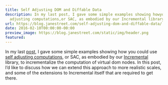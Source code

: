 ```yaml
---
title: Self Adjusting DOM and Diffable Data
description: In my last post, I gave some simple examples showing howyou could useself
  adjusting computations,or SAC, as embodied by our Incremental library, toincrementa...
url: https://blog.janestreet.com/self-adjusting-dom-and-diffable-data/
date: 2016-02-10T00:00:00-00:00
preview_image: https://blog.janestreet.com/static/img/header.png
featured:
---
```


<p>In my last <a href="/self-adjusting-dom/">post</a>, I gave some simple examples showing how
you could use
<a href="http://www.umut-acar.org/self-adjusting-computation">self adjusting computations</a>,
or SAC, as embodied by our <a href="/introducing-incremental/">Incremental</a> library, to
incrementalize the computation of virtual dom nodes. In this post, I’d like to
discuss how we can extend this approach to more realistic scales, and some of
the extensions to Incremental itself that are required to get there.</p>
